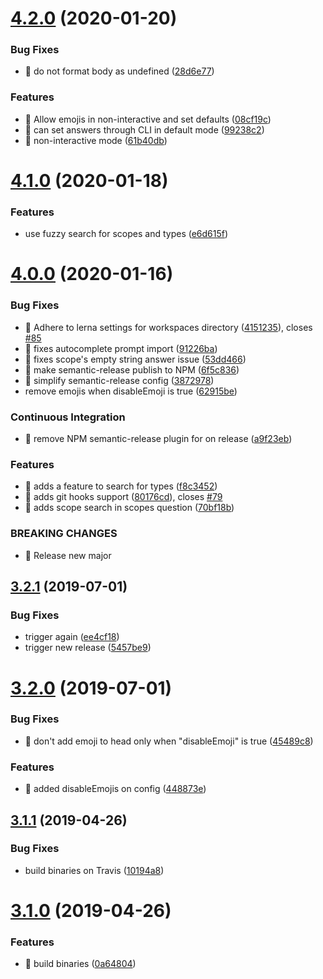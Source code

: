 # [4.2.0](https://github.com/streamich/git-cz/compare/v4.1.0...v4.2.0) (2020-01-20)


### Bug Fixes

* 🐛 do not format body as undefined ([28d6e77](https://github.com/streamich/git-cz/commit/28d6e77ce7592d03c411b3f3c9cc69d1ea7c0e53))


### Features

* 🎸 Allow emojis in non-interactive and set defaults ([08cf19c](https://github.com/streamich/git-cz/commit/08cf19c36de6c34b4502435d9b12097474db5829))
* 🎸 can set answers through CLI in default mode ([99238c2](https://github.com/streamich/git-cz/commit/99238c2c1d2c6ed2f5ee209261c297ef4feed712))
* 🎸 non-interactive mode ([61b40db](https://github.com/streamich/git-cz/commit/61b40db85d668d1a7aa62588f18ba2ec15ba4667))

# [4.1.0](https://github.com/streamich/git-cz/compare/v4.0.0...v4.1.0) (2020-01-18)


### Features

* use fuzzy search for scopes and types ([e6d615f](https://github.com/streamich/git-cz/commit/e6d615f6d1c3934c3b94a0126e32b777c5d4ae8f))

# [4.0.0](https://github.com/streamich/git-cz/compare/v3.2.1...v4.0.0) (2020-01-16)


### Bug Fixes

* 🐛 Adhere to lerna settings for workspaces directory ([4151235](https://github.com/streamich/git-cz/commit/415123502b5f00e3988fc49b4643c945f91185e3)), closes [#85](https://github.com/streamich/git-cz/issues/85)
* 🐛 fixes autocomplete prompt import ([91226ba](https://github.com/streamich/git-cz/commit/91226ba829723ebd15afec52eaf53bb8cc64e210))
* 🐛 fixes scope's empty string answer issue ([53dd466](https://github.com/streamich/git-cz/commit/53dd4667be95b1f28e13a8aeb203b1a2c8762ccb))
* 🐛 make semantic-release publish to NPM ([6f5c836](https://github.com/streamich/git-cz/commit/6f5c836256bc893b3e2a7e3b141842e03a790c4e))
* 🐛 simplify semantic-release config ([3872978](https://github.com/streamich/git-cz/commit/387297890a597fd1ad2456e8948ac12fabc4bcb9))
* remove emojis when disableEmoji is true ([62915be](https://github.com/streamich/git-cz/commit/62915be714fc9628c4dba06e37c59f4212e5a532))


### Continuous Integration

* 🎡 remove NPM semantic-release plugin for on release ([a9f23eb](https://github.com/streamich/git-cz/commit/a9f23eb96e45f8dba124a674bdf1c742fe51385e))


### Features

* 🎸 adds a feature to search for types ([f8c3452](https://github.com/streamich/git-cz/commit/f8c34521228460ffa72912012585acdbb6e40286))
* 🎸 adds git hooks support ([80176cd](https://github.com/streamich/git-cz/commit/80176cd3735c6a8988335964cfb6dbbaccce4703)), closes [#79](https://github.com/streamich/git-cz/issues/79)
* 🎸 adds scope search in scopes question ([70bf18b](https://github.com/streamich/git-cz/commit/70bf18bb02881e2c566cfa8a1cb1af20d59b2af2))


### BREAKING CHANGES

* 🧨 Release new major

## [3.2.1](https://github.com/streamich/git-cz/compare/v3.2.0...v3.2.1) (2019-07-01)


### Bug Fixes

* trigger again ([ee4cf18](https://github.com/streamich/git-cz/commit/ee4cf18))
* trigger new release ([5457be9](https://github.com/streamich/git-cz/commit/5457be9))

# [3.2.0](https://github.com/streamich/git-cz/compare/v3.1.1...v3.2.0) (2019-07-01)


### Bug Fixes

* 🐛 don't add emoji to head only when "disableEmoji" is true ([45489c8](https://github.com/streamich/git-cz/commit/45489c8))


### Features

* 🎸 added disableEmojis on config ([448873e](https://github.com/streamich/git-cz/commit/448873e))

## [3.1.1](https://github.com/streamich/git-cz/compare/v3.1.0...v3.1.1) (2019-04-26)


### Bug Fixes

* build binaries on Travis ([10194a8](https://github.com/streamich/git-cz/commit/10194a8))

# [3.1.0](https://github.com/streamich/git-cz/compare/v3.0.1...v3.1.0) (2019-04-26)


### Features

* 🎸 build binaries ([0a64804](https://github.com/streamich/git-cz/commit/0a64804))

